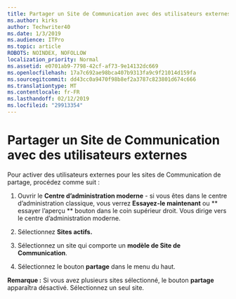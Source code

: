 ```yaml
---
title: Partager un Site de Communication avec des utilisateurs externes
ms.author: kirks
author: Techwriter40
ms.date: 1/3/2019
ms.audience: ITPro
ms.topic: article
ROBOTS: NOINDEX, NOFOLLOW
localization_priority: Normal
ms.assetid: e0701ab9-7798-42cf-af73-9e14132dc669
ms.openlocfilehash: 17a7c692ae98bca407b9313fa9c9f21014d159fa
ms.sourcegitcommit: dd43cc0a9470f98b8ef2a3787c823801d674c666
ms.translationtype: MT
ms.contentlocale: fr-FR
ms.lasthandoff: 02/12/2019
ms.locfileid: "29913354"
---
```

# <a name="share-a-communication-site-with-external-users"></a>Partager un Site de Communication avec des utilisateurs externes

Pour activer des utilisateurs externes pour les sites de Communication de partage, procédez comme suit : 
  
1. Ouvrir le **Centre d’administration moderne** - si vous êtes dans le centre d’administration classique, vous verrez **Essayez-le maintenant** ou ** essayer l’aperçu ** bouton dans le coin supérieur droit. Vous dirige vers le centre d’administration moderne. 
  
2. Sélectionnez **Sites actifs.**
  
3. Sélectionnez un site qui comporte un **modèle de Site de Communication**. 
  
4. Sélectionnez le bouton **partage** dans le menu du haut. 
  
 **Remarque :** Si vous avez plusieurs sites sélectionné, le bouton **partage** apparaîtra désactivé. Sélectionnez un seul site. 
  

